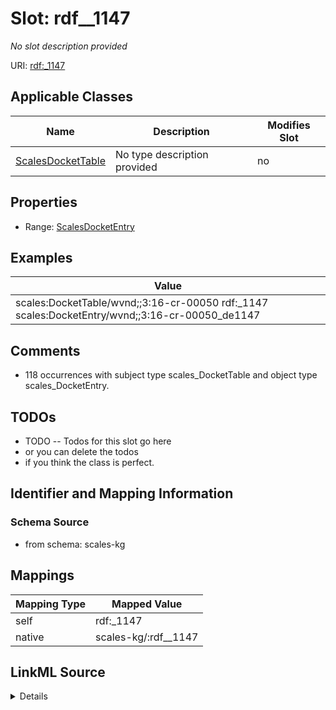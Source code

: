 

# Slot: rdf__1147


_No slot description provided_





URI: [rdf:_1147](http://www.w3.org/1999/02/22-rdf-syntax-ns#_1147)



<!-- no inheritance hierarchy -->





## Applicable Classes

| Name | Description | Modifies Slot |
| --- | --- | --- |
| [ScalesDocketTable](../classes/ScalesDocketTable.md) | No type description provided |  no  |







## Properties

* Range: [ScalesDocketEntry](../classes/ScalesDocketEntry.md)






## Examples

| Value |
| --- |
| scales:DocketTable/wvnd;;3:16-cr-00050 rdf:_1147 scales:DocketEntry/wvnd;;3:16-cr-00050_de1147 |

## Comments

* 118 occurrences with subject type scales_DocketTable and object type scales_DocketEntry.

## TODOs

* TODO -- Todos for this slot go here
* or you can delete the todos
* if you think the class is perfect.

## Identifier and Mapping Information







### Schema Source


* from schema: scales-kg




## Mappings

| Mapping Type | Mapped Value |
| ---  | ---  |
| self | rdf:_1147 |
| native | scales-kg/:rdf__1147 |




## LinkML Source

<details>
```yaml
name: rdf__1147
description: No slot description provided
todos:
- TODO -- Todos for this slot go here
- or you can delete the todos
- if you think the class is perfect.
comments:
- 118 occurrences with subject type scales_DocketTable and object type scales_DocketEntry.
examples:
- value: scales:DocketTable/wvnd;;3:16-cr-00050 rdf:_1147 scales:DocketEntry/wvnd;;3:16-cr-00050_de1147
from_schema: scales-kg
rank: 1000
slot_uri: rdf:_1147
alias: rdf__1147
domain_of:
- scales_DocketTable
range: scales_DocketEntry

```
</details>
